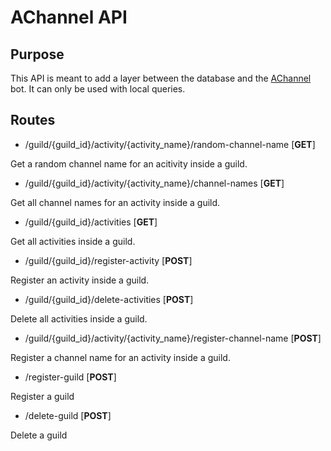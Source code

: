 # AChannel API

## Purpose

This API is meant to add a layer between the database and the [AChannel](https://github.com/SamuelCHICHA/achannel) bot.
It can only be used with local queries.

## Routes

- /guild/{guild_id}/activity/{activity_name}/random-channel-name [**GET**]

Get a random channel name for an acitivity inside a guild.

- /guild/{guild_id}/activity/{activity_name}/channel-names [**GET**]

Get all channel names for an activity inside a guild.

- /guild/{guild_id}/activities [**GET**]

Get all activities inside a guild.

- /guild/{guild_id}/register-activity [**POST**]

Register an activity inside a guild.

- /guild/{guild_id}/delete-activities [**POST**]

Delete all activities inside a guild.

- /guild/{guild_id}/activity/{activity_name}/register-channel-name [**POST**]

Register a channel name for an activity inside a guild.

- /register-guild [**POST**]

Register a guild

- /delete-guild [**POST**]

Delete a guild
